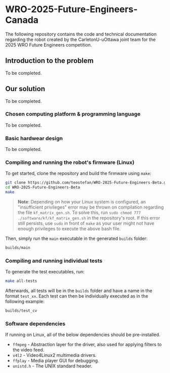 # WRO-2025-Future-Engineers-Canada

The following repository contains the code and technical documentation regarding
the robot created by the CarletonU-uOttawa joint team for the 2025 WRO Future
Engineers competition.

## Introduction to the problem

To be completed.

## Our solution

To be completed.

### Chosen computing platform & programming language

To be completed.

### Basic hardwear design

To be completed.

### Compiling and running the robot's firmware (Linux)

To get started, clone the repository and build the firmware using `make`:

```sh
git clone https://github.com/teostefan/WRO-2025-Future-Engineers-Beta.git
cd WRO-2025-Future-Engineers-Beta
make
```

> **Note**: Depending on how your Linux system is configured, an "insufficient
> privileges" error may be thrown on compilation regarding the file
> `kf_matrix_gen.sh`. To solve this, run
> `sudo chmod 777 ./software/kf/kf_matrix_gen.sh` in the repository's root. If
> this error still persists, use `sudo` in front of `make` as your user might
> not have enough privileges to execute the above bash file.

Then, simply run the `main` executable in the generated `builds` folder:

```sh
builds/main
```

### Compiling and running individual tests

To generate the test executables, run:

```sh
make all-tests
```

Afterwards, all tests will be in the `builds` folder and have a name in the
format `test_xx`. Each test can then be individually executed as in the
following example:

```sh
builds/test_cv
```

### Software dependencies

If running on Linux, all of the below dependencies should be pre-installed.

- `ffmpeg` - Abstraction layer for the driver, also used for applying filters to
  the video feed.
- `v4l2` - Video4Linux2 multimedia drivers.
- `ffplay` - Media player GUI for debugging.
- `unistd.h` - The UNIX standard header.
